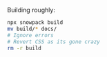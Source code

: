 Building roughly:

```sh
npx snowpack build
mv build/* docs/
# Ignore errors
# Revert CSS as its gone crazy
rm -r build
```
